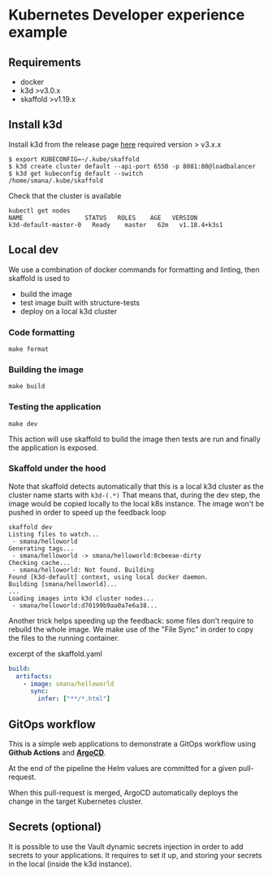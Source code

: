 # Kubernetes Developer experience example

## Requirements

* docker
* k3d >v3.0.x
* skaffold >v1.19.x

## Install k3d

Install k3d from the release page [here](https://github.com/rancher/k3d/releases)
required version > v3.x.x


```console
$ export KUBECONFIG=~/.kube/skaffold
$ k3d create cluster default --api-port 6550 -p 8081:80@loadbalancer
$ k3d get kubeconfig default --switch
/home/smana/.kube/skaffold
```

Check that the cluster is available

```console
kubectl get nodes
NAME                 STATUS   ROLES    AGE   VERSION
k3d-default-master-0   Ready    master   62m   v1.18.4+k3s1
```

## Local dev

We use a combination of docker commands for formatting and linting, then skaffold is used to

* build the image
* test image built with structure-tests
* deploy on a local k3d cluster

### Code formatting

```console
make format
```

### Building the image

```console
make build
```

### Testing the application

```console
make dev
```

This action will use skaffold to build the image then tests are run and finally the application is exposed.

### Skaffold under the hood

Note that skaffold detects automatically that this is a local k3d cluster as the cluster name starts with `k3d-(.*)`
That means that, during the dev step, the image would be copied locally to the local k8s instance. The image won't be pushed in order to speed up the feedback loop

```console
skaffold dev
Listing files to watch...
 - smana/helloworld
Generating tags...
 - smana/helloworld -> smana/helloworld:0cbeeae-dirty
Checking cache...
 - smana/helloworld: Not found. Building
Found [k3d-default] context, using local docker daemon.
Building [smana/helloworld]...
...
Loading images into k3d cluster nodes...
 - smana/helloworld:d70199b9aa0a7e6a38...
```

Another trick helps speeding up the feedback: some files don't require to rebuild the whole image. We make use of the "File Sync" in order to copy the files to the running container.

excerpt of the skaffold.yaml

```yaml
build:
  artifacts:
    - image: smana/helloworld
      sync:
        infer: ["**/*.html"]
```

## GitOps workflow

This is a simple web applications to demonstrate a GitOps workflow using **Github Actions** and [**ArgoCD**](https://argoproj.github.io/argo-cd/).

At the end of the pipeline the Helm values are committed for a given pull-request.

When this pull-request is merged, ArgoCD automatically deploys the change in the target Kubernetes cluster.

## Secrets (optional)

It is possible to use the Vault dynamic secrets injection in order to add secrets to your applications.
It requires to set it up, and storing your secrets in the local (inside the k3d instance).